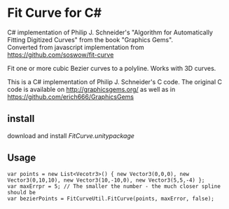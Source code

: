 # Fit Curve for C#

C# implementation of Philip J. Schneider's "Algorithm for Automatically Fitting Digitized Curves" from the book "Graphics Gems".   
Converted from javascript implementation from https://github.com/soswow/fit-curve

Fit one or more cubic Bezier curves to a polyline. Works with 3D curves.

This is a C# implementation of Philip J. Schneider's C code. The original C code is available on
http://graphicsgems.org/ as well as in https://github.com/erich666/GraphicsGems

## install

download and install *FitCurve.unitypackage*

## Usage
```
var points = new List<Vecotr3>() { new Vector3(0,0,0), new Vector3(0,10,10), new Vector3(10,-10,0), new Vector3(5,5,-4) };
var maxErrpr = 5; // The smaller the number - the much closer spline should be
var bezierPoints = FitCurveUtil.FitCurve(points, maxError, false);
```
